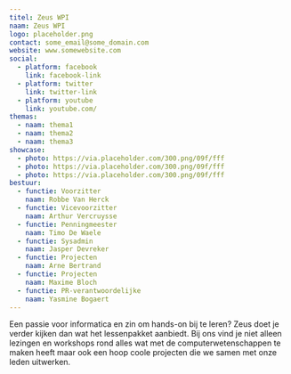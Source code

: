 ```yaml
---
titel: Zeus WPI
naam: Zeus WPI
logo: placeholder.png
contact: some_email@some_domain.com
website: www.somewebsite.com
social:
  - platform: facebook
    link: facebook-link
  - platform: twitter
    link: twitter-link
  - platform: youtube
    link: youtube.com/
themas:
  - naam: thema1
  - naam: thema2
  - naam: thema3
showcase:
  - photo: https://via.placeholder.com/300.png/09f/fff
  - photo: https://via.placeholder.com/300.png/09f/fff
  - photo: https://via.placeholder.com/300.png/09f/fff
bestuur:
  - functie: Voorzitter
    naam: Robbe Van Herck
  - functie: Vicevoorzitter
    naam: Arthur Vercruysse
  - functie: Penningmeester
    naam: Timo De Waele
  - functie: Sysadmin
    naam: Jasper Devreker
  - functie: Projecten
    naam: Arne Bertrand
  - functie: Projecten
    naam: Maxime Bloch
  - functie: PR-verantwoordelijke
    naam: Yasmine Bogaert
---
```


Een passie voor informatica en zin om hands-on bij te leren? Zeus doet je verder kijken dan wat het lessenpakket aanbiedt. Bij ons vind je niet alleen lezingen en workshops rond alles wat met de computerwetenschappen te maken heeft maar ook een hoop coole projecten die we samen met onze leden uitwerken.